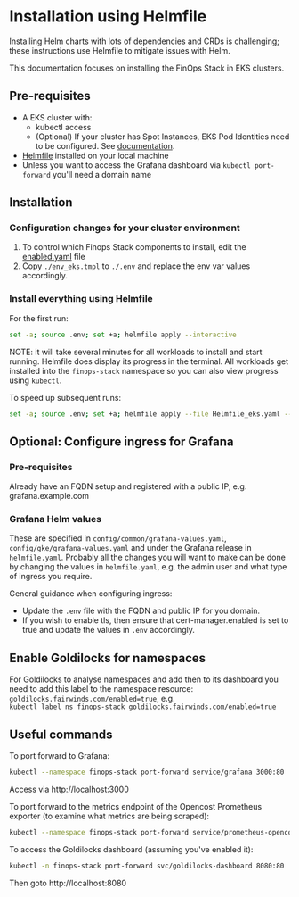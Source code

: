 # Installation using Helmfile

Installing Helm charts with lots of dependencies and CRDs is challenging; these instructions use Helmfile to mitigate issues with Helm. 

This documentation focuses on installing the FinOps Stack in EKS clusters.

## Pre-requisites

- A EKS cluster with:
   - kubectl access 
   - (Optional) If your cluster has Spot Instances, EKS Pod Identities need to be configured. See [documentation](https://www.opencost.io/docs/configuration/aws#eks-pod-identities).
- [Helmfile](https://helmfile.readthedocs.io/en/latest/#installation) installed on your local machine
- Unless you want to access the Grafana dashboard via `kubectl port-forward` you'll need a domain name

## Installation

### Configuration changes for your cluster environment

1. To control which Finops Stack components to install, edit the [enabled.yaml](./installation/config/common/enabled.yaml) file
1. Copy `./env_eks.tmpl` to `./.env` and replace the env var values accordingly.

### Install everything using Helmfile

For the first run:

```bash
set -a; source .env; set +a; helmfile apply --interactive
```

NOTE: it will take several minutes for all workloads to install and start running. Helmfile does display its progress in the terminal. All workloads get installed into the `finops-stack` namespace so you can also view progress using `kubectl`.

To speed up subsequent runs:

```bash
set -a; source .env; set +a; helmfile apply --file Helmfile_eks.yaml --interactive --skip-deps
```

## Optional: Configure ingress for Grafana

### Pre-requisites

Already have an FQDN setup and registered with a public IP, e.g. grafana.example.com

### Grafana Helm values

These are specified in `config/common/grafana-values.yaml`, `config/gke/grafana-values.yaml` and under the Grafana release in `helmfile.yaml`. Probably all the changes you will want to make can be done by changing the values in `helmfile.yaml`, e.g. the admin user and what type of ingress you require.

General guidance when configuring ingress:
- Update the `.env` file with the FQDN and public IP for you domain.
- If you wish to enable tls, then ensure that cert-manager.enabled is set to true and update the values in `.env` accordingly.

## Enable Goldilocks for namespaces

For Goldilocks to analyse namespaces and add then to its dashboard you need to add this label to the namespace resource: `goldilocks.fairwinds.com/enabled=true`, e.g.  
`kubectl label ns finops-stack goldilocks.fairwinds.com/enabled=true`

## Useful commands

To port forward to Grafana:

```bash
kubectl --namespace finops-stack port-forward service/grafana 3000:80
```

Access via http://localhost:3000

To port forward to the metrics endpoint of the Opencost Prometheus exporter (to examine what metrics are being scraped):

```bash
kubectl --namespace finops-stack port-forward service/prometheus-opencost-exporter 9003:9003
```

To access the Goldilocks dashboard (assuming you've enabled it):

```bash
kubectl -n finops-stack port-forward svc/goldilocks-dashboard 8080:80
```

Then goto http://localhost:8080